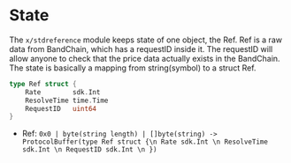 # State

The `x/stdreference` module keeps state of one object, the Ref. Ref is a raw data from BandChain, which has a requestID inside it. The requestID will allow anyone to check that the price data actually exists in the BandChain. The state is basically a mapping from string(symbol) to a struct Ref.

```go
type Ref struct {
    Rate        sdk.Int
    ResolveTime time.Time
    RequestID   uint64
}
```

- Ref: `0x0 | byte(string length) | []byte(string) -> ProtocolBuffer(type Ref struct {\n Rate sdk.Int \n ResolveTime sdk.Int \n RequestID sdk.Int \n })`
